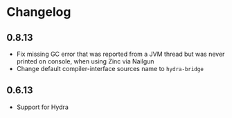 # Changelog

## 0.8.13

- Fix missing GC error that was reported from a JVM thread but was never printed on console, when using Zinc via Nailgun
- Change default compiler-interface sources name to `hydra-bridge`

## 0.6.13

- Support for Hydra